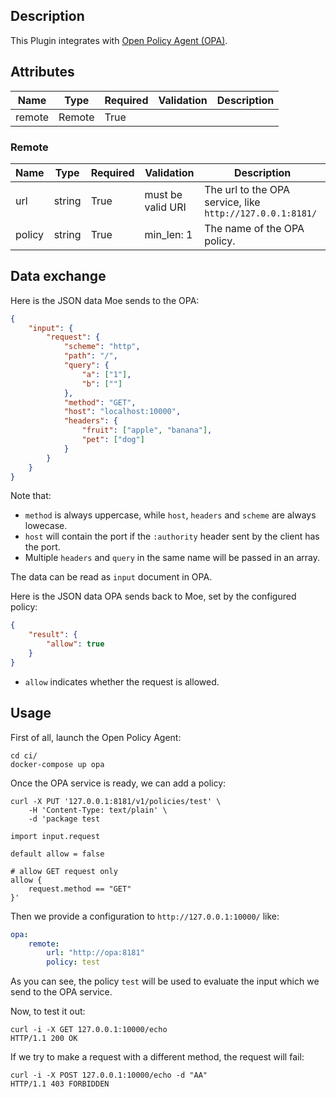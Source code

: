 ## Description

This Plugin integrates with [Open Policy Agent (OPA)](https://www.openpolicyagent.org).

## Attributes

| Name   | Type   | Required | Validation | Description |
|--------|--------|----------|------------|-------------|
| remote | Remote | True     |            |             |


### Remote

| Name   | Type   | Required | Validation        | Description                                               |
|--------|--------|----------|-------------------|-----------------------------------------------------------|
| url    | string | True     | must be valid URI | The url to the OPA service, like `http://127.0.0.1:8181/` |
| policy | string | True     | min_len: 1        | The name of the OPA policy.                               |

## Data exchange

Here is the JSON data Moe sends to the OPA:

```json
{
    "input": {
        "request": {
            "scheme": "http",
            "path": "/",
            "query": {
                "a": ["1"],
                "b": [""]
            },
            "method": "GET",
            "host": "localhost:10000",
            "headers": {
                "fruit": ["apple", "banana"],
                "pet": ["dog"]
            }
        }
    }
}
```

Note that:

* `method` is always uppercase, while `host`, `headers` and `scheme` are always lowecase.
* `host` will contain the port if the `:authority` header sent by the client has the port.
* Multiple `headers` and `query` in the same name will be passed in an array.

The data can be read as `input` document in OPA.

Here is the JSON data OPA sends back to Moe, set by the configured policy:

```json
{
    "result": {
        "allow": true
    }
}
```

* `allow` indicates whether the request is allowed.

## Usage

First of all, launch the Open Policy Agent:

```shell
cd ci/
docker-compose up opa
```

Once the OPA service is ready, we can add a policy:

```shell
curl -X PUT '127.0.0.1:8181/v1/policies/test' \
    -H 'Content-Type: text/plain' \
    -d 'package test

import input.request

default allow = false

# allow GET request only
allow {
    request.method == "GET"
}'
```

Then we provide a configuration to `http://127.0.0.1:10000/` like:

```yaml
opa:
    remote:
        url: "http://opa:8181"
        policy: test
```

As you can see, the policy `test` will be used to evaluate the input which we send to the OPA service.

Now, to test it out:

```shell
curl -i -X GET 127.0.0.1:10000/echo
HTTP/1.1 200 OK
```

If we try to make a request with a different method, the request will fail:

```
curl -i -X POST 127.0.0.1:10000/echo -d "AA"
HTTP/1.1 403 FORBIDDEN
```
